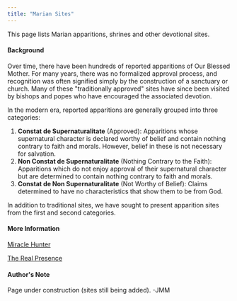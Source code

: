 ```yaml
---
title: "Marian Sites"
---
```


This page lists Marian apparitions, shrines and other devotional sites.

#### Background

Over time, there have been hundreds of reported apparitions of Our Blessed Mother.  For many years, there was no formalized approval process, and recognition was often signified simply by the construction of a sanctuary or church.  Many of these "traditionally approved" sites have since been visited by bishops and popes who have encouraged the associated devotion.

In the modern era, reported apparitions are generally grouped into three categories:

1. __Constat de Supernaturalitate__ (Approved): Apparitions whose supernatural character is declared worthy of belief and contain nothing contrary to faith and morals.  However, belief in these is not necessary for salvation.
2. __Non Constat de Supernaturalitate__ (Nothing Contrary to the Faith): Apparitions which do not enjoy approval of their supernatural character but are determined to contain nothing contrary to faith and morals.
3. __Constat de Non Supernaturalitate__ (Not Worthy of Belief): Claims determined to have no characteristics that show them to be from God.

In addition to traditional sites, we have sought to present apparition sites from the first and second categories.

#### More Information

[Miracle Hunter](https://www.miraclehunter.com/marian_apparitions/index.html)

[The Real Presence](http://therealpresence.org/eucharst/misc/bvm.htm)

#### Author's Note

Page under construction (sites still being added). -JMM
